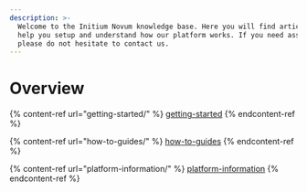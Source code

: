 ```yaml
---
description: >-
  Welcome to the Initium Novum knowledge base. Here you will find articles to
  help you setup and understand how our platform works. If you need assistance,
  please do not hesitate to contact us.
---
```


# Overview

{% content-ref url="getting-started/" %}
[getting-started](getting-started/)
{% endcontent-ref %}

{% content-ref url="how-to-guides/" %}
[how-to-guides](how-to-guides/)
{% endcontent-ref %}

{% content-ref url="platform-information/" %}
[platform-information](platform-information/)
{% endcontent-ref %}
